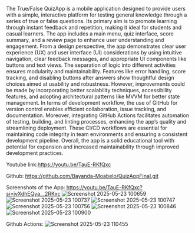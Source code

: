 The True/False QuizApp is a mobile application designed to provide users with a simple, interactive platform for testing general knowledge through a series of true or false questions. 
Its primary aim is to promote learning through instant feedback and repetition, making it ideal for students and casual learners. The app includes a main menu, quiz interface, score summary, and a review 
page to enhance user understanding and engagement.
From a design perspective, the app demonstrates clear user experience (UX) and user interface (UI) considerations by using intuitive navigation, clear feedback messages, and appropriate UI components 
like buttons and text views. The separation of logic into different activities ensures modularity and maintainability. Features like error handling, score tracking, and disabling buttons after answers 
show thoughtful design choices aimed at usability and robustness. However, improvements could be made by incorporating better scalability techniques, accessibility features, and adopting architectural 
patterns like MVVM for better state management.
In terms of development workflow, the use of GitHub for version control enables efficient collaboration, issue tracking, and documentation. Moreover, integrating GitHub Actions facilitates automation of testing, 
building, and linting processes, enhancing the app’s quality and streamlining deployment. These CI/CD workflows are essential for maintaining code integrity in team environments and ensuring a consistent 
development 
pipeline. Overall, the app is a solid educational tool with potential for expansion and increased maintainability through improved development practices.

Youtube link:https://youtu.be/TauE-RKfQxc


Github: https://github.com/Bayanda-Moabelo/QuizAppFinal.git


Screenshots of the App:
https://youtu.be/TauE-RKfQxc?si=ivXdhEQya__2RKxc
![Screenshot 2025-05-23 100659](https://github.com/user-attachments/assets/21fcc7ba-2cde-45cc-ac03-623c9a5f0bea)
![Screenshot 2025-05-23 100737](https://github.com/user-attachments/assets/80f4d757-0b42-4df8-a602-6c794f06f39e)
![Screenshot 2025-05-23 100747](https://github.com/user-attachments/assets/f22a0be1-eae6-4d8c-876c-10612738193c)
![Screenshot 2025-05-23 100756](https://github.com/user-attachments/assets/edbd2869-ccf4-483e-befb-a7c78194accb)
![Screenshot 2025-05-23 100846](https://github.com/user-attachments/assets/779efc29-1b55-4819-b15c-e568914b480e)
![Screenshot 2025-05-23 100900](https://github.com/user-attachments/assets/24144070-cc02-4c4f-8c66-4f710ec367bc)

Github Actions:
![Screenshot 2025-05-23 110455](https://github.com/user-attachments/assets/0a88b007-1903-4978-9049-04cad46a4bfb)
